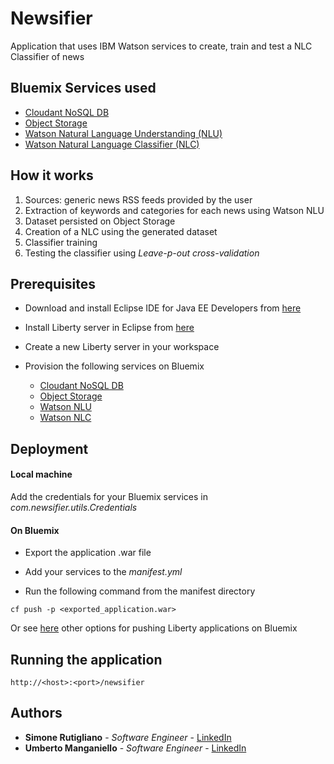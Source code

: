 # Newsifier

Application that uses IBM Watson services to create, train and test a NLC Classifier of news

## Bluemix Services used

* [Cloudant NoSQL DB](https://console.bluemix.net/docs/services/Cloudant/getting-started.html#getting-started-with-cloudant)
* [Object Storage](https://console.bluemix.net/docs/services/ObjectStorage/index.html)
* [Watson Natural Language Understanding (NLU)](https://www.ibm.com/watson/developercloud/doc/natural-language-understanding)
* [Watson Natural Language Classifier (NLC)](https://console.bluemix.net/docs/services/natural-language-classifier/getting-started.html#natural-language-classifier)
    
## How it works

1. Sources: generic news RSS feeds provided by the user
2. Extraction of keywords and categories for each news using Watson NLU
3. Dataset persisted on Object Storage
4. Creation of a NLC using the generated dataset
5. Classifier training
6. Testing the classifier using _Leave-p-out cross-validation_ 


## Prerequisites

* Download and install Eclipse IDE for Java EE Developers from [here](https://www.eclipse.org/downloads/packages/eclipse-ide-java-ee-developers/neon3) 


* Install Liberty server in Eclipse from [here](https://developer.ibm.com/wasdev/downloads/liberty-profile-using-eclipse/)


* Create a new Liberty server in your workspace


* Provision the following services on Bluemix
    * [Cloudant NoSQL DB](https://console.bluemix.net/catalog/services/cloudant-nosql-db)
    * [Object Storage](https://console.bluemix.net/catalog/services/object-storage)
    * [Watson NLU](https://console.bluemix.net/catalog/services/natural-language-understanding)
    * [Watson NLC](https://console.bluemix.net/catalog/services/natural-language-classifier)

	

## Deployment

#### Local machine

Add the credentials for your Bluemix services in _com.newsifier.utils.Credentials_

#### On Bluemix

* Export the application .war file

* Add your services to the _manifest.yml_

* Run the following command from the manifest directory

    
```
cf push -p <exported_application.war>
```

Or see [here](https://console.bluemix.net/docs/runtimes/liberty/optionsForPushing.html#options_for_pushing) other options for pushing Liberty applications on Bluemix

## Running the application
```
http://<host>:<port>/newsifier
```

## Authors

* **Simone Rutigliano** - *Software Engineer* - [LinkedIn](https://www.linkedin.com/in/simonerutigliano/)
* **Umberto Manganiello** - *Software Engineer* - [LinkedIn](https://www.linkedin.com/in/umanganiello)